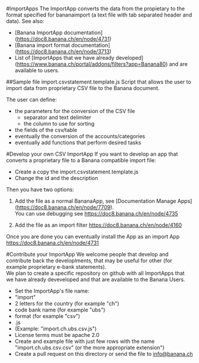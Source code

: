 #ImportApps
The ImportApp converts the data from the propietary to the format specified for bananaimport (a text file with tab separated header and data). See also:
* [Banana ImportApp documentation] (https://doc8.banana.ch/en/node/4731)
* [Banana import format documentation] (https://doc8.banana.ch/en/node/3713)
* List of [ImportApps that we have already developed] (https://www.banana.ch/portal/addons/filters?app=Banana80) and are available to users.


##Sample file import.csvstatement.template.js
Script that allows the user to import data from proprietary CSV file to the Banana document.

The user can define:
* the parameters for the conversion of the CSV file
  * separator and text delimiter
  * the column to use for sorting
* the fields of the csv/table
* eventually the conversion of the accounts/categories
* eventually add functions that perform desired tasks

#Develop your own CSV ImportApp
If you want to develop an app that converts a proprietary file to a Banana compatible import file: 
* Create a copy the import.csvstatement.template.js 
* Change the id and the description

Then you have two options: 

1. Add the file as a normal BananaApp, see [Documentation Manage Apps] (https://doc8.banana.ch/en/node/7709).  
   You can use debugging see https://doc8.banana.ch/en/node/4735 

2. Add the file as an import filter https://doc8.banana.ch/en/node/4160

Once you are done you can eventually install the App as an import App https://doc8.banana.ch/en/node/4731

#Contribute your ImportApp
We welcome people that develop and contribute back the developlments, that may be useful for other (for example proprietary e-bank statements).  
We plan to create a specific repository on github with all ImportApps that we have already deveveloped and that are available to the Banana Users.

* Set the ImportApp's file name:
 * "import" 
 * 2 letters for the country (for example "ch")
 * code bank name (for example "ubs")
 * format (for example "csv")
 * .js
 * (Example: "import.ch.ubs.csv.js")
* License terms must be apache 2.0 
* Create and example file with just few rows with the name "import.ch.ubs.csv.csv" (or the more appropriate extension")
* Create a pull request on this directory or send the file to info@banana.ch





